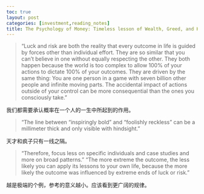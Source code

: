```yaml
---
toc: true
layout: post
categories: [investment,reading_notes]
title: The Psychology of Money: Timeless lesson of Wealth, Greed, and Happiness - Luck & Risk
---
```

> “Luck and risk are both the reality that every outcome in life is guided by forces other than individual effort. They are so similar that you can’t believe in one without equally respecting the other. They both happen because the world is too complex to allow 100% of your actions to dictate 100% of your outcomes. They are driven by the same thing: You are one person in a game with seven billion other people and infinite moving parts. The accidental impact of actions outside of your control can be more consequential than the ones you consciously take.”

我们都需要承认概率在一个人的一生中所起到的作用。

> “The line between “inspiringly bold” and “foolishly reckless” can be a millimeter thick and only visible with hindsight.”

天才和疯子只有一线之隔。

> “Therefore, focus less on specific individuals and case studies and more on broad patterns.”
> “The more extreme the outcome, the less likely you can apply its lessons to your own life, because the more likely the outcome was influenced by extreme ends of luck or risk.”

越是极端的个例，参考的意义越小。应该看到更广阔的规律。



















